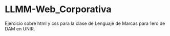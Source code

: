 # LLMM-Web_Corporativa
Ejercicio sobre html y css para la clase de Lenguaje de Marcas para 1ero de DAM en UNIR.
